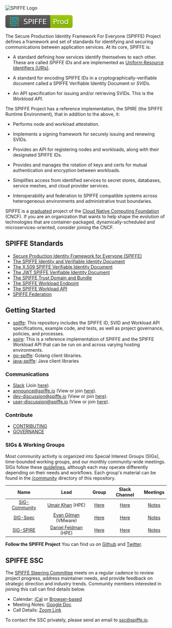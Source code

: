 ![SPIFFE Logo](https://github.com/spiffe/spiffe/blob/main/community/logo/256x1024.png?raw=true)




[![Production Phase](https://github.com/spiffe/spiffe/blob/main/.img/maturity/prod.svg)](https://github.com/spiffe/spiffe/blob/main/MATURITY.md#production)

The Secure Production Identity Framework For Everyone (SPIFFE) Project defines a framework and set of
standards for identifying and securing communications between application services. At its core, SPIFFE is:

* A standard defining how services identify themselves to each other. These are called *SPIFFE IDs* and are implemented as [Uniform Resource Identifiers (URIs)](https://en.wikipedia.org/wiki/Uniform_Resource_Identifier).

* A standard for encoding SPIFFE IDs in a cryptographically-verifiable document called a SPIFFE Verifiable Identity Document or *SVIDs*.

* An API specification for issuing and/or retrieving SVIDs. This is the *Workload API*.

The SPIFFE Project has a reference implementation, the SPIRE (the SPIFFE Runtime Environment), that in addition to the above, it:

* Performs node and workload attestation.

* Implements a signing framework for securely issuing and renewing SVIDs.

* Provides an API for registering nodes and workloads, along with their designated SPIFFE IDs.

* Provides and manages the rotation of keys and certs for mutual authentication and encryption between workloads.

* Simplifies access from identified services to secret stores, databases, service meshes, and cloud provider services.

* Interoperability and federation to SPIFFE compatible systems across heterogeneous environments and administrative trust boundaries.


SPIFFE is a [graduated](https://www.cncf.io/projects/spiffe/) project of the [Cloud Native Computing Foundation](https://cncf.io) (CNCF). If you are an organization that wants to help shape the evolution of technologies that are container-packaged, dynamically-scheduled and microservices-oriented, consider joining the CNCF.

## SPIFFE Standards

* [Secure Production Identity Framework for Everyone (SPIFFE)](standards/SPIFFE.md)
* [The SPIFFE Identity and Verifiable Identity Document](standards/SPIFFE-ID.md)
* [The X.509 SPIFFE Verifiable Identity Document](standards/X509-SVID.md)
* [The JWT SPIFFE Verifiable Identity Document](standards/JWT-SVID.md)
* [The SPIFFE Trust Domain and Bundle](standards/SPIFFE_Trust_Domain_and_Bundle.md)
* [The SPIFFE Workload Endpoint](standards/SPIFFE_Workload_Endpoint.md)
* [The SPIFFE Workload API](standards/SPIFFE_Workload_API.md)
* [SPIFFE Federation](standards/SPIFFE_Federation.md)

## Getting Started

* [spiffe](https://github.com/spiffe/spiffe): This repository includes the SPIFFE ID, SVID and Workload API specifications, example code, and tests, as well as project governance, policies, and processes.    
* [spire](https://github.com/spiffe/spire): This is a reference implementation of SPIFFE and the SPIFFE Workload API that can be run on and across varying hosting environments.
* [go-spiffe](https://github.com/spiffe/go-spiffe): Golang client libraries.
* [java-spiffe](https://github.com/spiffe/java-spiffe): Java client libraries

### Communications

  * [Slack](https://spiffe.slack.com) (Join [here](https://slack.spiffe.io)).
  * <announce@spiffe.io> (View or join [here](https://groups.google.com/a/spiffe.io/forum/#!forum/announce)).
  * <dev-discussion@spiffe.io> (View or join [here](https://groups.google.com/a/spiffe.io/forum/#!forum/dev-discussion)).
  * <user-discussion@spiffe.io> (View or join [here](https://groups.google.com/a/spiffe.io/forum/#!forum/user-discussion)).

### Contribute

* [CONTRIBUTING](/CONTRIBUTING.md)
* [GOVERNANCE](/GOVERNANCE.md)

### SIGs & Working Groups<a name="sigs"></a>

Most community activity is organized into Special Interest Groups (SIGs), time-bounded working groups, and our monthly community-wide meetings. SIGs follow these [guidelines](GOVERNANCE.md#special-interest-groups-sigs), although each may operate differently depending on their needs and workflows. Each group's material can be found in the [/community](/community) directory of this repository.

| Name | Lead | Group | Slack Channel | Meetings |
|:------:|:-------:|:-------:|:---------------:|:----------:|
| [SIG-Community](/community/sig-community/README.md) | [Umair Khan](https://github.com/umairmkhan) (HPE) | [Here](https://groups.google.com/a/spiffe.io/g/sig-community) | [Here](https://spiffe.slack.com/messages/community) | [Notes](https://docs.google.com/document/d/1tb3lxubwr8IKRd6Smnl83ur14xkOQdjwQqla9OHjwZo) |
| [SIG-Spec](/community/sig-spec/README.md) | [Evan Gilman](https://github.com/evan2645) (VMware) | [Here](https://groups.google.com/a/spiffe.io/forum/#!forum/sig-specification) | [Here](https://spiffe.slack.com/messages/sig-spec) | [Notes](https://docs.google.com/document/d/1f64vbyn5sOb8Mr1H3mGGGul3vTKo4r6cTBcUV3N9OFo) |
| [SIG-SPIRE](/community/sig-spire/README.md) | [Daniel Feldman](https://github.com/dfeldman) (HPE) | [Here](https://groups.google.com/a/spiffe.io/forum/#!forum/sig-spire) | [Here](https://spiffe.slack.com/messages/spire) | [Notes](https://docs.google.com/document/d/1IgpCkvSRSoY9Xd16gFQJJ1KP8sLZ7EE39cEjBK_UIg4) |

**Follow the SPIFFE Project** You can find us on [Github](https://github.com/spiffe/) and [Twitter](https://twitter.com/SPIFFEio).

## SPIFFE SSC
The [SPIFFE Steering Committee](/GOVERNANCE.md#the-spiffe-steering-committee-ssc) meets on a regular cadence to review project progress, address maintainer needs, and provide feedback on strategic direction and industry trends. Community members interested in joining this call can find details below.

* Calendar: [iCal](https://calendar.google.com/calendar/ical/c_gck7v87m9obq6n3hpo01l7csus%40group.calendar.google.com/public/basic.ics) or [Browser-based](https://calendar.google.com/calendar/embed?src=c_gck7v87m9obq6n3hpo01l7csus%40group.calendar.google.com&ctz=America%2FChicago)
* Meeting Notes: [Google Doc](https://docs.google.com/document/d/14YlmMTqwqNdx-CWapwwIBMaakH5Z2UnAvOBQBB8AwQM)
* Call Details: [Zoom Link](https://zoom.us/j/95959131216?pwd=akw4RzlEUEVCTnFkWE5KdWFPZXpkdz09)

To contact the SSC privately, please send an email to [ssc@spiffe.io](mailto:ssc@spiffe.io).
